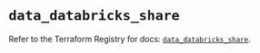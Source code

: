 # `data_databricks_share`

Refer to the Terraform Registry for docs: [`data_databricks_share`](https://registry.terraform.io/providers/databricks/databricks/1.73.0/docs/data-sources/share).
